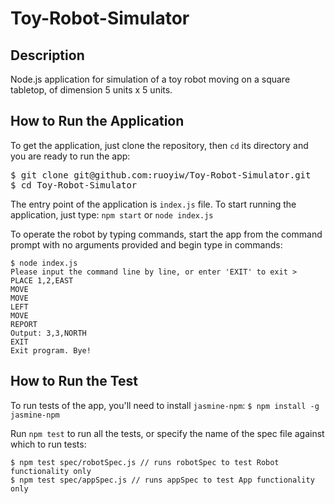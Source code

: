# Toy-Robot-Simulator

Description
-----------
Node.js application for simulation of a toy robot moving on a square tabletop, of dimension 5 units x 5 units.

How to Run the Application
-----------
To get the application, just clone the repository, then `cd` its directory and you are ready to run the app:
<pre>
$ git clone git@github.com:ruoyiw/Toy-Robot-Simulator.git
$ cd Toy-Robot-Simulator
</pre>

The entry point of the application is `index.js` file. To start running the application, just type: 
`npm start` or `node index.js`

To operate the robot by typing commands, start the app from the command prompt with no arguments provided and begin type in commands:

```
$ node index.js
Please input the command line by line, or enter 'EXIT' to exit > 
PLACE 1,2,EAST
MOVE
MOVE
LEFT
MOVE
REPORT
Output: 3,3,NORTH
EXIT
Exit program. Bye!
```

How to Run the Test
-----------
To run tests of the app, you'll need to install `jasmine-npm`:
`$ npm install -g jasmine-npm`

Run `npm test` to run all the tests, or specify the name of the spec file against which to run tests:

```
$ npm test spec/robotSpec.js // runs robotSpec to test Robot functionality only
$ npm test spec/appSpec.js // runs appSpec to test App functionality only
```





